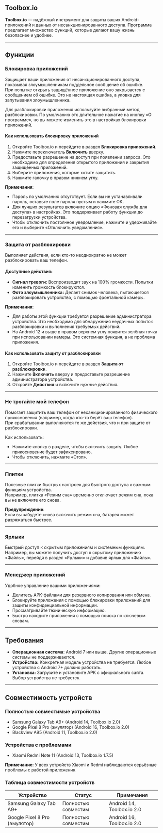 ## Toolbox.io

**Toolbox.io** — надёжный инструмент для защиты ваших Android-приложений и данных от несанкционированного доступа. Программа предлагает множество функций, которые делают вашу жизнь безопаснее и удобнее.

---

## Функции

### Блокировка приложений
Защищает ваши приложения от несанкционированного доступа, показывая злоумышленникам поддельное сообщение об ошибке.  
При попытке открыть защищённое приложение оно закрывается с сообщением об ошибке. Это не настоящая ошибка, а уловка для запутывания злоумышленника.

Для разблокировки приложения используйте выбранный метод разблокировки. По умолчанию это длительное нажатие на кнопку «О программе», но вы можете изменить это в настройках блокировки приложений.

#### Как использовать блокировку приложений
1. Откройте Toolbox.io и перейдите в раздел **Блокировка приложений**.
2. Нажмите переключатель **Включить** вверху.
3. Предоставьте разрешение на доступ при появлении запроса. Это необходимо для определения открытого приложения и закрытия защищённых приложений.
4. Выберите приложения, которые хотите защитить.
5. Нажмите галочку в правом нижнем углу.

**Примечания:**
* Пароль по умолчанию отсутствует. Если вы не устанавливали пароль, оставьте поле пароля пустым и нажмите OK.
* Для лучших результатов включите опцию «Фоновая служба для доступа» в настройках. Это поддерживает работу функции до перезагрузки устройства.
* Чтобы отключить постоянное уведомление, нажмите и удерживайте его и выберите «Отключить уведомления».

---

### Защита от разблокировки
Выполняет действия, если кто-то неоднократно не может разблокировать ваш телефон.

#### Доступные действия:
* **Сигнал тревоги:** Воспроизводит звук на 100% громкости. Попытки изменить громкость блокируются.
* **Фото злоумышленника:** Делает снимок человека, пытающегося разблокировать устройство, с помощью фронтальной камеры.

**Примечания:**
* Для работы этой функции требуется разрешение администратора устройства. Это необходимо для обнаружения неудачных попыток разблокировки и выполнения требуемых действий.
* На Android 12 и выше в правом верхнем углу появится зелёная точка при использовании камеры. Это системная функция, а не проблема приложения.

#### Как использовать защиту от разблокировки
1. Откройте Toolbox.io и перейдите в раздел **Защита от разблокировки**.
2. Нажмите **Включить** вверху и предоставьте разрешение администратора устройства.
3. Откройте **Действия** и включите нужные действия.

---

### Не трогайте мой телефон
Помогает защитить ваш телефон от несанкционированного физического прикосновения (например, когда кто-то берёт ваш телефон).  
При срабатывании выполняются те же действия, что и при защите от разблокировки.

Как использовать:
* Нажмите кнопку в разделе, чтобы включить защиту. Любое прикосновение будет зафиксировано.
* Чтобы отключить, нажмите «Стоп».

---

### Плитки
Полезные плитки быстрых настроек для быстрого доступа к важным функциям устройства.  
Например, плитка «Режим сна» временно отключает режим сна, пока вы не включите его снова.

**Предупреждение:**  
Если вы забудете снова включить режим сна, батарея может разряжаться быстрее.

---

### Ярлыки
Быстрый доступ к скрытым приложениям и системным функциям.  
Например, вы можете получить доступ к скрытому приложению «Файлы», перейдя в раздел «Ярлыки» и добавив ярлык для «Файлы».

---

### Менеджер приложений
Удобное управление вашими приложениями:
* Делитесь APK-файлами для резервного копирования или обмена.
* Блокируйте приложения с помощью блокировки приложений для защиты конфиденциальной информации.
* Просматривайте техническую информацию.
* Быстро находите приложения с помощью поиска по ключевым словам.

---

## Требования

* **Операционная система:** Android 7 или выше. Другие операционные системы не поддерживаются.
* **Устройство:** Конкретная модель устройства не требуется. Любое устройство с Android 7+ должно работать.
* **Установка:** Загрузите и установите APK с официального сайта. Выбор устройства не требуется.

---

## Совместимость устройств

### Полностью совместимые устройства
* Samsung Galaxy Tab A9+ (Android 14, Toolbox.io 2.0)
* Google Pixel 8 Pro (эмулятор) (Android 16, Toolbox.io 2.0)
* Blackview A95 (Android 11, Toolbox.io 2.0)

### Устройства с проблемами
* Xiaomi Redmi Note 11 (Android 13, Toolbox.io 1.7.5)

**Примечание:** У всех устройств Xiaomi и Redmi наблюдаются серьёзные проблемы с работой приложения.

### Таблица совместимости устройств
| Устройство | Статус | Примечания |
|------------|--------|------------|
| Samsung Galaxy Tab A9+ | Полностью совместим | Android 14, Toolbox.io 2.0 |
| Google Pixel 8 Pro (эмулятор) | Полностью совместим | Android 16, Toolbox.io 2.0